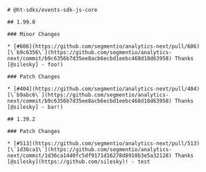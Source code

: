    # @ht-sdks/events-sdk-js-core

    ## 1.99.0

    ### Minor Changes

    * [#606](https://github.com/segmentio/analytics-next/pull/606) [\`b9c6356\`](https://github.com/segmentio/analytics-next/commit/b9c6356b7d35ee8acb6ecbd1eebc468d18d63958) Thanks [@silesky] - foo!)

    ### Patch Changes

    * [#404](https://github.com/segmentio/analytics-next/pull/404) [\`b9abc6\`](https://github.com/segmentio/analytics-next/commit/b9c6356b7d35ee8acb6ecbd1eebc468d18d63958) Thanks [@silesky] - bar!)

    ## 1.39.2

    ### Patch Changes

    * [#513](https://github.com/segmentio/analytics-next/pull/513) [\`1d36ca1\`](https://github.com/segmentio/analytics-next/commit/1d36ca1440fc5df9171d16278d8918b3e5a32128) Thanks [@silesky](https://github.com/silesky)! - test
